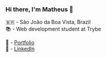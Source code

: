### Hi there, I'm Matheus 👋

🇧🇷 - São João da Boa Vista, Brazil <br>
📚 - Web development student at Trybe <br>

🚀 - [Portfolio](https://mgaspar.dev) <br>
💼 - [LinkedIn](https://www.linkedin.com/in/matheussgaspar)
